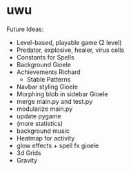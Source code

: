 # uwu
Future Ideas:
- Level-based, playable game (2 level)
- Predator, explosive, healer, virus cells
- Constants for Spells
- Background Gioele
- Achievements Richard
  - Stable Patterns
- Navbar styling Gioele
- Morphing blob in sidebar Gioele
- merge main.py and test.py 
- modularize main.py
- update pygame
- (more statistics)
- background music
- Heatmap for activity
- glow effects + spell fx gioele
- 3d Grids
- Gravity
